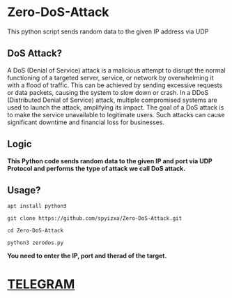 # Zero-DoS-Attack
This python script sends random data to the given IP address via UDP

## DoS Attack?
A DoS (Denial of Service) attack is a malicious attempt to disrupt the normal functioning of a targeted server, service, or network by overwhelming it with a flood of traffic. This can be achieved by sending excessive requests or data packets, causing the system to slow down or crash. In a DDoS (Distributed Denial of Service) attack, multiple compromised systems are used to launch the attack, amplifying its impact. The goal of a DoS attack is to make the service unavailable to legitimate users. Such attacks can cause significant downtime and financial loss for businesses.

## Logic
**This Python code sends random data to the given IP and port via UDP Protocol and performs the type of attack we call DoS attack.**

## Usage?
```apt install python3```

```git clone https://github.com/spyizxa/Zero-DoS-Attack.git```

```cd Zero-DoS-Attack```

```python3 zerodos.py```

**You need to enter the IP, port and therad of the target.**

# [TELEGRAM](https://t.me/zeroexploits)
